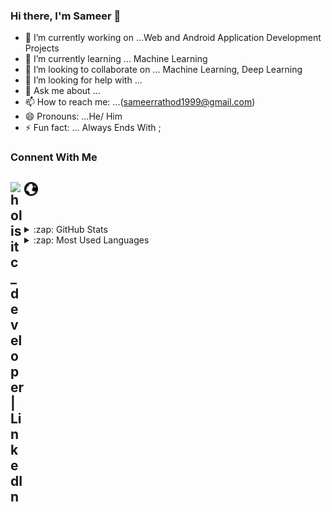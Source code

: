 ### Hi there, I'm Sameer 👋
- 🔭 I’m currently working on ...Web and Android Application Development Projects
- 🌱 I’m currently learning ... Machine Learning
- 👯 I’m looking to collaborate on ... Machine Learning, Deep Learning
- 🤔 I’m looking for help with ...
- 💬 Ask me about ...
- 📫 How to reach me: ...(sameerrathod1999@gmail.com)
- 😄 Pronouns: ...He/ Him
- ⚡ Fun fact: ... Always Ends With ;
### Connent With Me 
[<img align="left" alt="holisitc_developer | LinkedIn" width="22px" src="https://cdn.jsdelivr.net/npm/simple-icons@v3/icons/linkedin.svg" />][linkedin]
[<img align="left" alt="holisitc_developer" width="22px" src="https://raw.githubusercontent.com/iconic/open-iconic/master/svg/globe.svg" />][website]
<br />
<br />
---
<details>
  <summary>:zap: GitHub Stats</summary>
  <img align="left" alt="Sameer411's GitHub Stats" src="https://github-readme-stats.vercel.app/api?username=Sameer411&show_icons=true&hide_border=true" />

</details>


<details>
  <summary>:zap: Most Used Languages</summary>

<img align="left" alt="Sameer411's GitHub Top Languages" src="https://github-readme-stats.vercel.app/api/top-langs/?username=Sameer411" />

[website]: https://sameerrathod99.wordpress.com/
[linkedin]: https://www.linkedin.com/in/sameerrathod1999/
